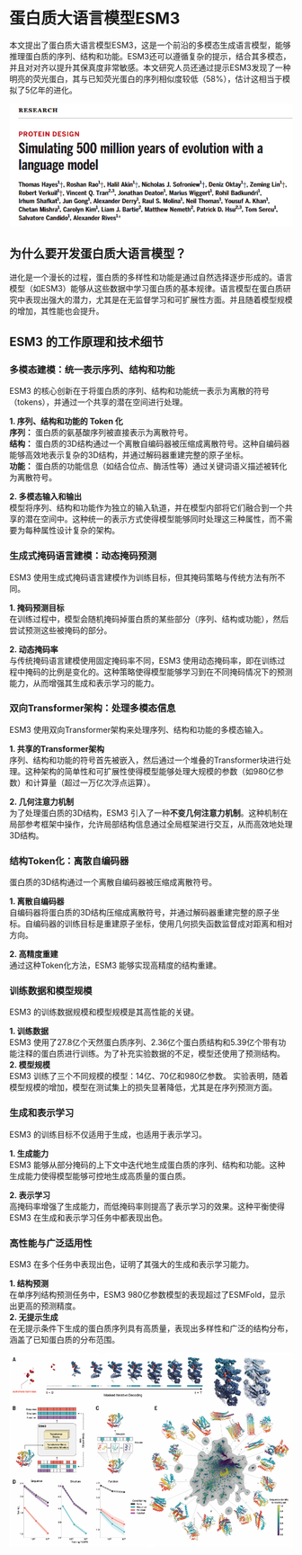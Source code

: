 # 蛋白质大语言模型ESM3
本文提出了蛋白质大语言模型ESM3，这是一个前沿的多模态生成语言模型，能够推理蛋白质的序列、结构和功能。ESM3还可以遵循复杂的提示，结合其多模态，并且对对齐以提升其保真度非常敏感。本文研究人员还通过提示ESM3发现了一种明亮的荧光蛋白，其与已知荧光蛋白的序列相似度较低（58%），估计这相当于模拟了5亿年的进化。  

![](蛋白质大语言模型ESM3/蛋白质大语言模型ESM3_2025-03-04-23-59-53.png)  

## 为什么要开发蛋白质大语言模型？
进化是一个漫长的过程，蛋白质的多样性和功能是通过自然选择逐步形成的。语言模型（如ESM3）能够从这些数据中学习蛋白质的基本规律。语言模型在蛋白质研究中表现出强大的潜力，尤其是在无监督学习和可扩展性方面。并且随着模型规模的增加，其性能也会提升。  

## ESM3 的工作原理和技术细节
### 多模态建模：统一表示序列、结构和功能
ESM3 的核心创新在于将蛋白质的序列、结构和功能统一表示为离散的符号（tokens），并通过一个共享的潜在空间进行处理。  

**1. 序列、结构和功能的 Token 化**  
**序列：** 蛋白质的氨基酸序列被直接表示为离散符号。  
**​结构：** 蛋白质的3D结构通过一个离散自编码器被压缩成离散符号。这种自编码器能够高效地表示复杂的3D结构，并通过解码器重建完整的原子坐标。  
**​功能：** 蛋白质的功能信息（如结合位点、酶活性等）通过关键词语义描述被转化为离散符号。  

**2. 多模态输入和输出**  
模型将序列、结构和功能作为独立的输入轨道，并在模型内部将它们融合到一个共享的潜在空间中。这种统一的表示方式使得模型能够同时处理这三种属性，而不需要为每种属性设计复杂的架构。  

### 生成式掩码语言建模：动态掩码预测
ESM3 使用生成式掩码语言建模作为训练目标，但其掩码策略与传统方法有所不同。  

**1. 掩码预测目标**  
在训练过程中，模型会随机掩码掉蛋白质的某些部分（序列、结构或功能），然后尝试预测这些被掩码的部分。  

**2. 动态掩码率**  
与传统掩码语言建模使用固定掩码率不同，ESM3 使用动态掩码率，即在训练过程中掩码的比例是变化的。这种策略使得模型能够学习到在不同掩码情况下的预测能力，从而增强其生成和表示学习的能力。  

### 双向Transformer架构：处理多模态信息
ESM3 使用双向Transformer架构来处理序列、结构和功能的多模态输入。  

**1. 共享的Transformer架构**  
序列、结构和功能的符号首先被嵌入，然后通过一个堆叠的Transformer块进行处理。这种架构的简单性和可扩展性使得模型能够处理大规模的参数（如980亿参数）和计算量（超过一万亿次浮点运算）。  

**2. 几何注意力机制**  
为了处理蛋白质的3D结构，ESM3 引入了一种**不变几何注意力机制**。这种机制在局部参考框架中操作，允许局部结构信息通过全局框架进行交互，从而高效地处理3D结构。

### 结构Token化：离散自编码器
蛋白质的3D结构通过一个离散自编码器被压缩成离散符号。  

**1. 离散自编码器**  
自编码器将蛋白质的3D结构压缩成离散符号，并通过解码器重建完整的原子坐标。自编码器的训练目标是重建原子坐标，使用几何损失函数监督成对距离和相对方向。  

**2. 高精度重建**  
通过这种Token化方法，ESM3 能够实现高精度的结构重建。  

### 训练数据和模型规模
ESM3 的训练数据规模和模型规模是其高性能的关键。  

**1. ​训练数据**  
ESM3 使用了27.8亿个天然蛋白质序列、2.36亿个蛋白质结构和5.39亿个带有功能注释的蛋白质进行训练。为了补充实验数据的不足，模型还使用了预测结构。  
​
**2. 模型规模**   
ESM3 训练了三个不同规模的模型：14亿、70亿和980亿参数。
实验表明，随着模型规模的增加，模型在测试集上的损失显著降低，尤其是在序列预测方面。  

### 生成和表示学习
ESM3 的训练目标不仅适用于生成，也适用于表示学习。  

**1. ​生成能力**  
ESM3 能够从部分掩码的上下文中迭代地生成蛋白质的序列、结构和功能。这种生成能力使得模型能够可控地生成高质量的蛋白质。  

**2. ​表示学习**  
高掩码率增强了生成能力，而低掩码率则提高了表示学习的效果。这种平衡使得 ESM3 在生成和表示学习任务中都表现出色。  

### 高性能与广泛适用性
ESM3 在多个任务中表现出色，证明了其强大的生成和表示学习能力。   

**1. ​结构预测**  
在单序列结构预测任务中，ESM3 980亿参数模型的表现超过了ESMFold，显示出更高的预测精度。  
​
**2. 无提示生成**  
在无提示条件下生成的蛋白质序列具有高质量，表现出多样性和广泛的结构分布，涵盖了已知蛋白质的分布范围。  

![](蛋白质大语言模型ESM3/蛋白质大语言模型ESM3_2025-03-05-10-41-34.png)  

## 